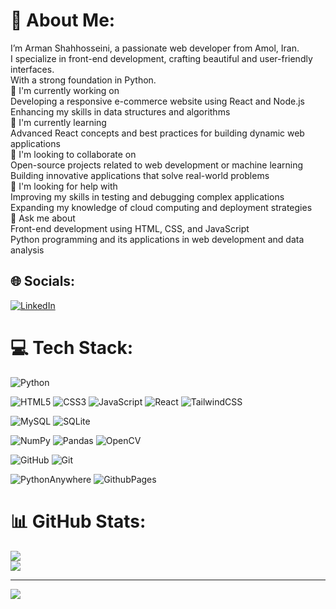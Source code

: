 # 💫 About Me:
I’m Arman Shahhosseini, a passionate web developer from Amol, Iran.<br>I specialize in front-end development, crafting beautiful and user-friendly interfaces.<br>With a strong foundation in Python.<br>🔭 I'm currently working on<br>Developing a responsive e-commerce website using React and Node.js<br>Enhancing my skills in data structures and algorithms<br>🌱 I'm currently learning<br>Advanced React concepts and best practices for building dynamic web applications<br>👯 I'm looking to collaborate on<br>Open-source projects related to web development or machine learning<br>Building innovative applications that solve real-world problems<br>🤝 I'm looking for help with<br>Improving my skills in testing and debugging complex applications<br>Expanding my knowledge of cloud computing and deployment strategies<br>💬 Ask me about<br>Front-end development using HTML, CSS, and JavaScript<br>Python programming and its applications in web development and data analysis<br>

## 🌐 Socials:
[![LinkedIn](https://img.shields.io/badge/LinkedIn-%230077B5.svg?logo=linkedin&logoColor=white)](https://linkedin.com/in/https://www.linkedin.com/in/arman-shahhoseini-4447152a0) 

# 💻 Tech Stack:
![Python](https://img.shields.io/badge/python-3670A0?style=for-the-badge&logo=python&logoColor=ffdd54)

![HTML5](https://img.shields.io/badge/html5-%23E34F26.svg?style=for-the-badge&logo=html5&logoColor=white) ![CSS3](https://img.shields.io/badge/css3-%231572B6.svg?style=for-the-badge&logo=css3&logoColor=white)  ![JavaScript](https://img.shields.io/badge/javascript-%23323330.svg?style=for-the-badge&logo=javascript&logoColor=%23F7DF1E) ![React](https://img.shields.io/badge/react-%2320232a.svg?style=for-the-badge&logo=react&logoColor=%2361DAFB) ![TailwindCSS](https://img.shields.io/badge/tailwindcss-%2338B2AC.svg?style=for-the-badge&logo=tailwind-css&logoColor=white) 

![MySQL](https://img.shields.io/badge/mysql-4479A1.svg?style=for-the-badge&logo=mysql&logoColor=white) ![SQLite](https://img.shields.io/badge/sqlite-%2307405e.svg?style=for-the-badge&logo=sqlite&logoColor=white)

![NumPy](https://img.shields.io/badge/numpy-%23013243.svg?style=for-the-badge&logo=numpy&logoColor=white) ![Pandas](https://img.shields.io/badge/pandas-%23150458.svg?style=for-the-badge&logo=pandas&logoColor=white) ![OpenCV](https://img.shields.io/badge/opencv-%23white.svg?style=for-the-badge&logo=opencv&logoColor=white)

![GitHub](https://img.shields.io/badge/github-%23121011.svg?style=for-the-badge&logo=github&logoColor=white) ![Git](https://img.shields.io/badge/git-%23F05033.svg?style=for-the-badge&logo=git&logoColor=white)

![PythonAnywhere](https://img.shields.io/badge/pythonanywhere-%232F9FD7.svg?style=for-the-badge&logo=pythonanywhere&logoColor=151515) ![GithubPages](https://img.shields.io/badge/github%20pages-121013?style=for-the-badge&logo=github&logoColor=white)   
# 📊 GitHub Stats:
![](https://github-readme-streak-stats.herokuapp.com/?user=arman-shahhoseini&theme=radical&hide_border=false)<br/>
![](https://github-readme-stats.vercel.app/api/top-langs/?username=arman-shahhoseini&theme=radical&hide_border=false&include_all_commits=true&count_private=false&layout=compact)

---
[![](https://visitcount.itsvg.in/api?id=arman-shahhoseini&icon=0&color=5)](https://visitcount.itsvg.in)

<!-- Proudly created with GPRM ( https://gprm.itsvg.in ) -->

